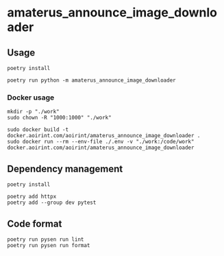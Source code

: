 # amaterus_announce_image_downloader

## Usage

```shell
poetry install

poetry run python -m amaterus_announce_image_downloader
```

### Docker usage

```shell
mkdir -p "./work"
sudo chown -R "1000:1000" "./work"

sudo docker build -t docker.aoirint.com/aoirint/amaterus_announce_image_downloader .
sudo docker run --rm --env-file ./.env -v "./work:/code/work" docker.aoirint.com/aoirint/amaterus_announce_image_downloader
```

## Dependency management

```shell
poetry install

poetry add httpx
poetry add --group dev pytest
```

## Code format

```shell
poetry run pysen run lint
poetry run pysen run format
```
